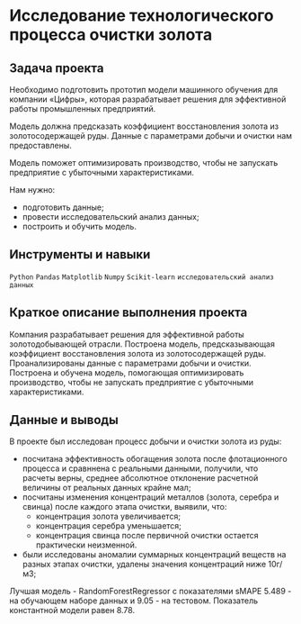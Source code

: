 # Исследование технологического процесса очистки золота

## Задача проекта

Необходимо подготовить прототип модели машинного обучения для компании «Цифры», которая разрабатывает решения для эффективной работы промышленных предприятий.

Модель должна предсказать коэффициент восстановления золота из золотосодержащей руды. Данные с параметрами добычи и очистки нам предоставлены.

Модель поможет оптимизировать производство, чтобы не запускать предприятие с убыточными характеристиками.

Нам нужно:

- подготовить данные;
- провести исследовательский анализ данных;
- построить и обучить модель.


## Инструменты и навыки

`Python`
`Pandas`
`Matplotlib`
`Numpy`
`Scikit-learn`
`исследовательский анализ данных`

## Краткое описание выполнения проекта

Компания разрабатывает решения для эффективной работы золотодобывающей отрасли. Построена модель, предсказывающая коэффициент восстановления золота из золотосодержащей руды. Проанализированы данные с параметрами добычи и очистки. Построена и обучена модель, помогающая оптимизировать производство, чтобы не запускать предприятие с убыточными характеристиками.

## Данные и выводы

В проекте был исследован процесс добычи и очистки золота из руды:

- посчитана эффективность обогащения золота после флотационного процесса и сравннена с реальными данными, получили, что расчеты верны, среднее абсолютное отклонение расчетной величины от реальных данных крайне мал;
- посчитаны изменения концентраций металлов (золота, серебра и свинца) после каждого этапа очистки, выявили, что:
  - концентрация золота увеличивается;
  - концентрация серебра уменьшается;
  - концентрация свинца после первичной очистки остается практически неизменной.
- были исследованы аномалии суммарных концентраций веществ на разных этапах очистки, удалены значения концентраций ниже 10г/м3;

Лучшая модель - RandomForestRegressor с показателями sMAPE 5.489 - на обучающем наборе данных и 9.05 - на тестовом. Показатель константной модели равен 8.78.

